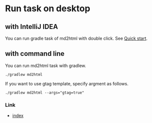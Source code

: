 # Run task on desktop

## with IntelliJ IDEA

You can run gradle task of md2html with double click.
See [Quick start](../setup/quick-start.md).

## with command line

You can run md2html task with gradlew.

```
./gradlew md2html
```

If you want to use gtag template, specify argment as follows.

```
./gradlew md2html --args="gtag=true"
```

### Link

- [index](../index.md)
